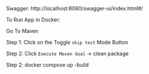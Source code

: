Swagger: http://localhost:8080/swagger-ui/index.html#/

To Run App in Docker:

Go To Maven 

Step 1: Click on the Toggle `skip test` Mode Button

Step 2: Click `Execute Meven Goal` -> clean package

Step 2: docker compose up -build